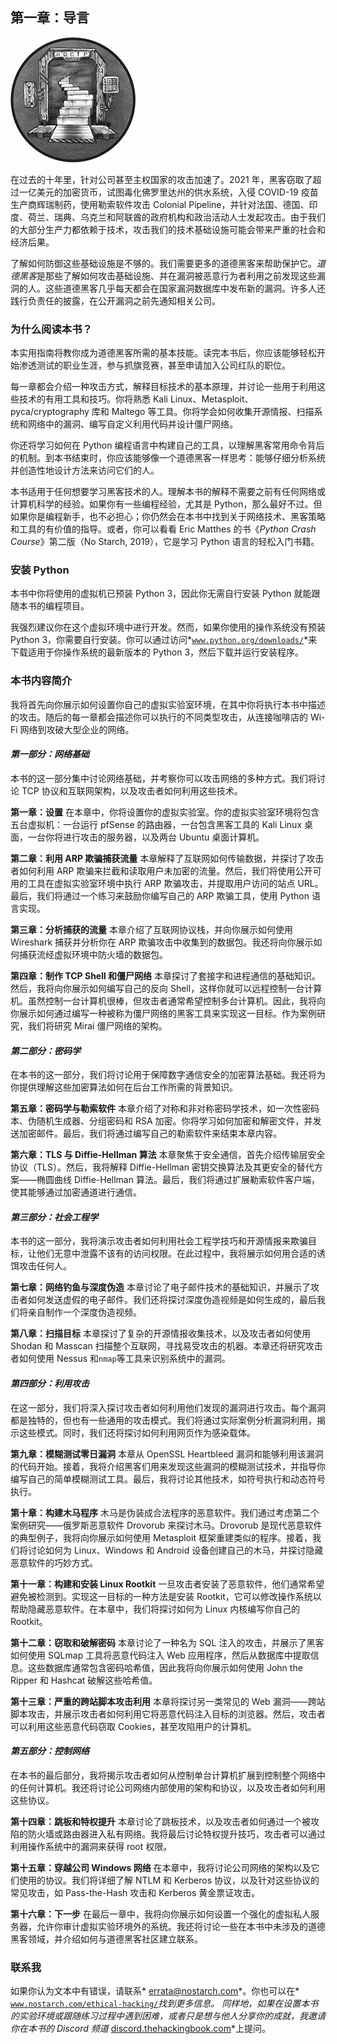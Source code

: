 ## 第一章：导言

![Image](img/common.jpg)

在过去的十年里，针对公司甚至主权国家的攻击加速了。2021 年，黑客窃取了超过一亿美元的加密货币，试图毒化佛罗里达州的供水系统，入侵 COVID-19 疫苗生产商辉瑞制药，使用勒索软件攻击 Colonial Pipeline，并针对法国、德国、印度、荷兰、瑞典、乌克兰和阿联酋的政府机构和政治活动人士发起攻击。由于我们的大部分生产力都依赖于技术，攻击我们的技术基础设施可能会带来严重的社会和经济后果。

了解如何防御这些基础设施是不够的。我们需要更多的道德黑客来帮助保护它。*道德黑客*是那些了解如何攻击基础设施、并在漏洞被恶意行为者利用之前发现这些漏洞的人。这些道德黑客几乎每天都会在国家漏洞数据库中发布新的漏洞。许多人还践行负责任的披露，在公开漏洞之前先通知相关公司。

### 为什么阅读本书？

本实用指南将教你成为道德黑客所需的基本技能。读完本书后，你应该能够轻松开始渗透测试的职业生涯，参与抓旗竞赛，甚至申请加入公司红队的职位。

每一章都会介绍一种攻击方式，解释目标技术的基本原理，并讨论一些用于利用这些技术的有用工具和技巧。你将熟悉 Kali Linux、Metasploit、pyca/cryptography 库和 Maltego 等工具。你将学会如何收集开源情报、扫描系统和网络中的漏洞、编写自定义利用代码并设计僵尸网络。

你还将学习如何在 Python 编程语言中构建自己的工具，以理解黑客常用命令背后的机制。到本书结束时，你应该能够像一个道德黑客一样思考：能够仔细分析系统并创造性地设计方法来访问它们的人。

本书适用于任何想要学习黑客技术的人。理解本书的解释不需要之前有任何网络或计算机科学的经验。如果你有一些编程经验，尤其是 Python，那么最好不过。但如果你是编程新手，也不必担心；你仍然会在本书中找到关于网络技术、黑客策略和工具的有价值的指导。或者，你可以看看 Eric Matthes 的书《*Python Crash Course*》第二版（No Starch, 2019），它是学习 Python 语言的轻松入门书籍。

### 安装 Python

本书中你将使用的虚拟机已预装 Python 3，因此你无需自行安装 Python 就能跟随本书的编程项目。

我强烈建议你在这个虚拟环境中进行开发。然而，如果你使用的操作系统没有预装 Python 3，你需要自行安装。你可以通过访问*[`www.python.org/downloads/`](https://www.python.org/downloads/)*来下载适用于你操作系统的最新版本的 Python 3，然后下载并运行安装程序。

### 本书内容简介

我将首先向你展示如何设置你自己的虚拟实验室环境，在其中你将执行本书中描述的攻击。随后的每一章都会描述你可以执行的不同类型攻击，从连接咖啡店的 Wi-Fi 网络到攻破大型企业的网络。

#### *第一部分：网络基础*

本书的这一部分集中讨论网络基础，并考察你可以攻击网络的多种方式。我们将讨论 TCP 协议和互联网架构，以及攻击者如何利用这些技术。

**第一章：设置** 在本章中，你将设置你的虚拟实验室。你的虚拟实验室环境将包含五台虚拟机：一台运行 pfSense 的路由器，一台包含黑客工具的 Kali Linux 桌面，一台你将进行攻击的服务器，以及两台 Ubuntu 桌面计算机。

**第二章：利用 ARP 欺骗捕获流量** 本章解释了互联网如何传输数据，并探讨了攻击者如何利用 ARP 欺骗来拦截和读取用户未加密的流量。然后，我们将使用公开可用的工具在虚拟实验室环境中执行 ARP 欺骗攻击，并提取用户访问的站点 URL。最后，我们将通过一个练习来鼓励你编写自己的 ARP 欺骗工具，使用 Python 语言实现。

**第三章：分析捕获的流量** 本章介绍了互联网协议栈，并向你展示如何使用 Wireshark 捕获并分析你在 ARP 欺骗攻击中收集到的数据包。我还将向你展示如何捕获流经虚拟环境中防火墙的数据包。

**第四章：制作 TCP Shell 和僵尸网络** 本章探讨了套接字和进程通信的基础知识。然后，我将向你展示如何编写自己的反向 Shell，这样你就可以远程控制一台计算机。虽然控制一台计算机很棒，但攻击者通常希望控制多台计算机。因此，我将向你展示如何通过编写一种被称为僵尸网络的黑客工具来实现这一目标。作为案例研究，我们将研究 Mirai 僵尸网络的架构。

#### *第二部分：密码学*

在本书的这一部分，我们将讨论用于保障数字通信安全的加密算法基础。我还将为你提供理解这些加密算法如何在后台工作所需的背景知识。

**第五章：密码学与勒索软件** 本章介绍了对称和非对称密码学技术，如一次性密码本、伪随机生成器、分组密码和 RSA 加密。你将学习如何加密和解密文件，并发送加密邮件。最后，我们将通过编写自己的勒索软件来结束本章内容。

**第六章：TLS 与 Diffie-Hellman 算法** 本章聚焦于安全通信，首先介绍传输层安全协议（TLS）。然后，我将解释 Diffie-Hellman 密钥交换算法及其更安全的替代方案——椭圆曲线 Diffie-Hellman 算法。最后，我们将通过扩展勒索软件客户端，使其能够通过加密通道进行通信。

#### *第三部分：社会工程学*

本书的这一部分，我将演示攻击者如何利用社会工程学技巧和开源情报来欺骗目标，让他们无意中泄露不该有的访问权限。在此过程中，我将展示如何用合适的诱饵攻击任何人。

**第七章：网络钓鱼与深度伪造** 本章讨论了电子邮件技术的基础知识，并展示了攻击者如何发送虚假的电子邮件。我们还将探讨深度伪造视频是如何生成的，最后我们将亲自制作一个深度伪造视频。

**第八章：扫描目标** 本章探讨了复杂的开源情报收集技术，以及攻击者如何使用 Shodan 和 Masscan 扫描整个互联网，寻找易受攻击的机器。本章还将研究攻击者如何使用 Nessus 和`nmap`等工具来识别系统中的漏洞。

#### *第四部分：利用攻击*

在这一部分，我们将深入探讨攻击者如何利用他们发现的漏洞进行攻击。每个漏洞都是独特的，但也有一些通用的攻击模式。我们将通过实际案例分析漏洞利用，揭示这些模式。同时，我们还将探讨如何利用网页作为感染载体。

**第九章：模糊测试零日漏洞** 本章从 OpenSSL Heartbleed 漏洞和能够利用该漏洞的代码开始。接着，我将介绍黑客们用来发现这些漏洞的模糊测试技术，并指导你编写自己的简单模糊测试工具。最后，我将讨论其他技术，如符号执行和动态符号执行。

**第十章：构建木马程序** 木马是伪装成合法程序的恶意软件。我们通过考虑第二个案例研究——俄罗斯恶意软件 Drovorub 来探讨木马。Drovorub 是现代恶意软件的典型例子，我将向你展示如何使用 Metasploit 框架重建类似的程序。接着，我们将讨论如何为 Linux、Windows 和 Android 设备创建自己的木马，并探讨隐藏恶意软件的巧妙方式。

**第十一章：构建和安装 Linux Rootkit** 一旦攻击者安装了恶意软件，他们通常希望避免被检测到。实现这一目标的一种方法是安装 Rootkit，它可以修改操作系统以帮助隐藏恶意软件。在本章中，我们将探讨如何为 Linux 内核编写你自己的 Rootkit。

**第十二章：窃取和破解密码** 本章讨论了一种名为 SQL 注入的攻击，并展示了黑客如何使用 SQLmap 工具将恶意代码注入 Web 应用程序，然后从数据库中提取信息。这些数据库通常包含密码哈希值，因此我将向你展示如何使用 John the Ripper 和 Hashcat 破解这些哈希值。

**第十三章：严重的跨站脚本攻击利用** 本章将探讨另一类常见的 Web 漏洞——跨站脚本攻击，并展示攻击者如何利用它将恶意代码注入目标的浏览器。然后，攻击者可以利用这些恶意代码窃取 Cookies，甚至攻陷用户的计算机。

#### *第五部分：控制网络*

在本书的最后部分，我将揭示攻击者如何从控制单台计算机扩展到控制整个网络中的任何计算机。我还将讨论公司网络内部使用的架构和协议，以及攻击者如何利用这些协议。

**第十四章：跳板和特权提升** 本章讨论了跳板技术，以及攻击者如何通过一个被攻陷的防火墙或路由器进入私有网络。我将最后讨论特权提升技巧，攻击者可以通过利用操作系统中的漏洞来获得 root 权限。

**第十五章：穿越公司 Windows 网络** 在本章中，我将讨论公司网络的架构以及它们使用的协议。我们将详细了解 NTLM 和 Kerberos 协议，以及针对这些协议的常见攻击，如 Pass-the-Hash 攻击和 Kerberos 黄金票证攻击。

**第十六章：下一步** 在最后一章中，我将向你展示如何设置一个强化的虚拟私人服务器，允许你审计虚拟实验环境外的系统。我还将讨论一些在本书中未涉及的道德黑客领域，并介绍如何与道德黑客社区建立联系。

### 联系我

如果你认为文本中有错误，请联系* errata@nostarch.com*。你也可以在* [`www.nostarch.com/ethical-hacking/`](https://www.nostarch.com/ethical-hacking/)*找到更多信息。 同样地，如果在设置本书的实验环境或跟随练习过程中遇到困难，或者只是想与他人分享你的成就，我邀请你在本书的 Discord 频道* [discord.thehackingbook.com](http://discord.thehackingbook.com)*上提问。

